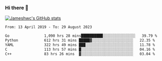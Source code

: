 ### Hi there 👋

[![Jameshwc's GitHub stats](https://github-readme-stats.vercel.app/api?username=jameshwc)](https://github.com/anuraghazra/github-readme-stats)

<!--START_SECTION:waka-->

```txt
From: 13 April 2019 - To: 29 August 2023

Go                1,090 hrs 28 mins██████████░░░░░░░░░░░░░░░   39.79 %
Python            612 hrs 31 mins █████▓░░░░░░░░░░░░░░░░░░░   22.35 %
YAML              322 hrs 49 mins ███░░░░░░░░░░░░░░░░░░░░░░   11.78 %
C                 113 hrs 57 mins █░░░░░░░░░░░░░░░░░░░░░░░░   04.16 %
C++               83 hrs 26 mins  ▓░░░░░░░░░░░░░░░░░░░░░░░░   03.04 %
```

<!--END_SECTION:waka-->